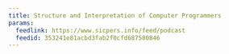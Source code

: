 ```yaml
---
title: Structure and Interpretation of Computer Programmers
params:
  feedlink: https://www.sicpers.info/feed/podcast
  feedid: 353241e81acbd3fab2f0cfd687580846
---
```

